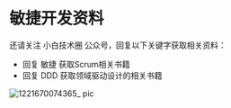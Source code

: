 # 敏捷开发资料
还请关注 小白技术圈 公众号，回复以下关键字获取相关资料：
* 回复 敏捷 获取Scrum相关书籍
* 回复 DDD 获取领域驱动设计的相关书籍

![1221670074365_ pic](https://user-images.githubusercontent.com/65377179/205443336-220c6cf1-8b3f-4f98-85e9-db0f156f0922.jpg)
